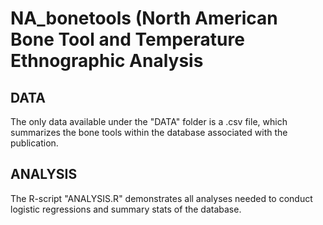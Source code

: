 # NA_bonetools (North American Bone Tool and Temperature Ethnographic Analysis
## DATA
The only data available under the "DATA" folder is a .csv file, which summarizes the bone tools within the database associated with the publication.

## ANALYSIS
The R-script "ANALYSIS.R" demonstrates all analyses needed to conduct logistic regressions and summary stats of the database.
